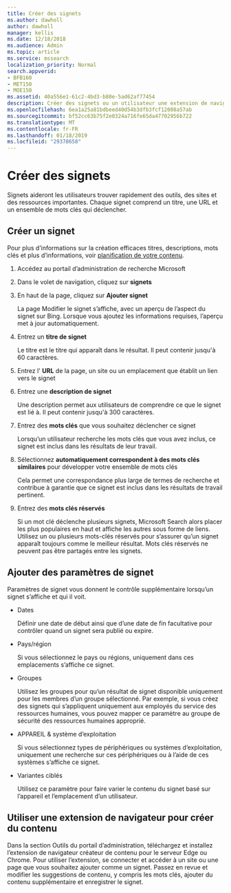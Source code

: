 ```yaml
---
title: Créer des signets
ms.author: dawholl
author: dawholl
manager: kellis
ms.date: 12/18/2018
ms.audience: Admin
ms.topic: article
ms.service: mssearch
localization_priority: Normal
search.appverid:
- BFB160
- MET150
- MOE150
ms.assetid: 40a556e1-61c2-4bd3-b80e-5ad62af77454
description: Créer des signets ou un utilisateur une extension de navigateur pour les ajouter à vos résultats de travail Microsoft Search
ms.openlocfilehash: 6ea1a25a81bdbeed40d54b3dfb3fcf12008a57ab
ms.sourcegitcommit: bf52cc63b75f2e0324a716fe65da47702956b722
ms.translationtype: MT
ms.contentlocale: fr-FR
ms.lasthandoff: 01/18/2019
ms.locfileid: "29378658"
---
```

# <a name="create-bookmarks"></a>Créer des signets

Signets aideront les utilisateurs trouver rapidement des outils, des sites et des ressources importantes. Chaque signet comprend un titre, une URL et un ensemble de mots clés qui déclencher.
  
## <a name="create-a-bookmark"></a>Créer un signet

Pour plus d’informations sur la création efficaces titres, descriptions, mots clés et plus d’informations, voir [planification de votre contenu](plan-your-content.md).
  
1. Accédez au portail d’administration de recherche Microsoft
    
2. Dans le volet de navigation, cliquez sur **signets**
    
3. En haut de la page, cliquez sur **Ajouter signet**
    
    La page Modifier le signet s’affiche, avec un aperçu de l’aspect du signet sur Bing. Lorsque vous ajoutez les informations requises, l’aperçu met à jour automatiquement.
    
4. Entrez un **titre de signet**
    
    Le titre est le titre qui apparaît dans le résultat. Il peut contenir jusqu'à 60 caractères.
    
5. Entrez l' **URL** de la page, un site ou un emplacement que établit un lien vers le signet 
    
6. Entrez une **description de signet**
    
    Une description permet aux utilisateurs de comprendre ce que le signet est lié à. Il peut contenir jusqu'à 300 caractères.
    
7. Entrez des **mots clés** que vous souhaitez déclencher ce signet 
    
    Lorsqu’un utilisateur recherche les mots clés que vous avez inclus, ce signet est inclus dans les résultats de leur travail.
    
8. Sélectionnez **automatiquement correspondent à des mots clés similaires** pour développer votre ensemble de mots clés 
    
    Cela permet une correspondance plus large de termes de recherche et contribue à garantie que ce signet est inclus dans les résultats de travail pertinent.
    
9. Entrez des **mots clés réservés**
    
    Si un mot clé déclenche plusieurs signets, Microsoft Search alors placer les plus populaires en haut et affiche les autres sous forme de liens. Utilisez un ou plusieurs mots-clés réservés pour s’assurer qu’un signet apparaît toujours comme le meilleur résultat. Mots clés réservés ne peuvent pas être partagés entre les signets.
    
## <a name="add-bookmark-settings"></a>Ajouter des paramètres de signet

Paramètres de signet vous donnent le contrôle supplémentaire lorsqu’un signet s’affiche et qui il voit.
  
- Dates
    
    Définir une date de début ainsi que d’une date de fin facultative pour contrôler quand un signet sera publié ou expire. 
    
- Pays/région
    
    Si vous sélectionnez le pays ou régions, uniquement dans ces emplacements s’affiche ce signet.
    
- Groupes
    
    Utilisez les groupes pour qu’un résultat de signet disponible uniquement pour les membres d’un groupe sélectionné. Par exemple, si vous créez des signets qui s’appliquent uniquement aux employés du service des ressources humaines, vous pouvez mapper ce paramètre au groupe de sécurité des ressources humaines approprié.
    
- APPAREIL &amp; système d’exploitation
    
    Si vous sélectionnez types de périphériques ou systèmes d’exploitation, uniquement une recherche sur ces périphériques ou à l’aide de ces systèmes s’affiche ce signet.
    
- Variantes ciblés
    
    Utilisez ce paramètre pour faire varier le contenu du signet basé sur l’appareil et l’emplacement d’un utilisateur.
    
## <a name="use-a-browser-extension-to-create-content"></a>Utiliser une extension de navigateur pour créer du contenu

Dans la section Outils du portail d’administration, téléchargez et installez l’extension de navigateur créateur de contenu pour le serveur Edge ou Chrome. Pour utiliser l’extension, se connecter et accéder à un site ou une page que vous souhaitez ajouter comme un signet. Passez en revue et modifier les suggestions de contenu, y compris les mots clés, ajouter du contenu supplémentaire et enregistrer le signet.